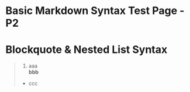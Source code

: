 # Basic Markdown Syntax Test Page - P2
# Blockquote & Nested List Syntax
>1. aaa   
>**bbb**
>* ccc
